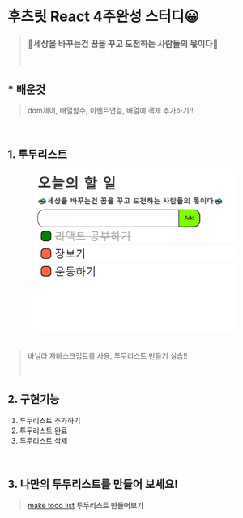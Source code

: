 # 후츠릿 React 4주완성 스터디😀

> ### 💫세상을 바꾸는건 꿈을 꾸고 도전하는 사람들의 몫이다💫
>
> <br />

## \* 배운것

> dom제어, 배열함수, 이벤트연결, 배열에 객체 추가하기!!

<br />

## 1. 투두리스트

<div align="center">
    <img src="./src/images/todo_preview.png" width="400px">
</div>
<br />

> <p>바닐라 자바스크립트를 사용, 투두리스트 만들기 실습!!</p>
> <br />

## 2. 구현기능

<ol>
    <li>투두리스트 추가하기</li>
    <li>투두리스트 완료</li>
    <li>투두리스트 삭제</li>
</ol>
<br />

## 3. 나만의 투두리스트를 만들어 보세요!

> [make todo list](https://sseon000.github.io/Studychutzrit/) <b>투두리스트 만들어보기
